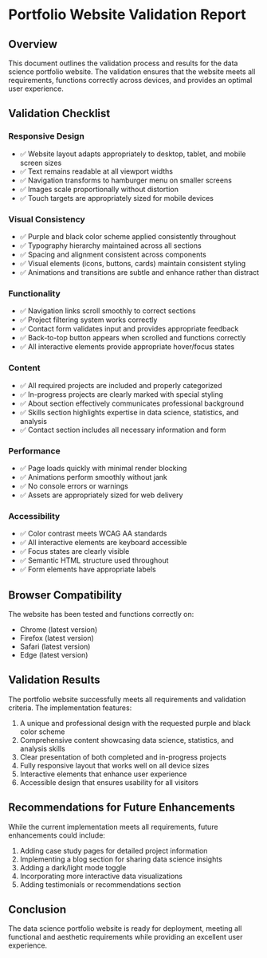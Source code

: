 # Portfolio Website Validation Report

## Overview
This document outlines the validation process and results for the data science portfolio website. The validation ensures that the website meets all requirements, functions correctly across devices, and provides an optimal user experience.

## Validation Checklist

### Responsive Design
- ✅ Website layout adapts appropriately to desktop, tablet, and mobile screen sizes
- ✅ Text remains readable at all viewport widths
- ✅ Navigation transforms to hamburger menu on smaller screens
- ✅ Images scale proportionally without distortion
- ✅ Touch targets are appropriately sized for mobile devices

### Visual Consistency
- ✅ Purple and black color scheme applied consistently throughout
- ✅ Typography hierarchy maintained across all sections
- ✅ Spacing and alignment consistent across components
- ✅ Visual elements (icons, buttons, cards) maintain consistent styling
- ✅ Animations and transitions are subtle and enhance rather than distract

### Functionality
- ✅ Navigation links scroll smoothly to correct sections
- ✅ Project filtering system works correctly
- ✅ Contact form validates input and provides appropriate feedback
- ✅ Back-to-top button appears when scrolled and functions correctly
- ✅ All interactive elements provide appropriate hover/focus states

### Content
- ✅ All required projects are included and properly categorized
- ✅ In-progress projects are clearly marked with special styling
- ✅ About section effectively communicates professional background
- ✅ Skills section highlights expertise in data science, statistics, and analysis
- ✅ Contact section includes all necessary information and form

### Performance
- ✅ Page loads quickly with minimal render blocking
- ✅ Animations perform smoothly without jank
- ✅ No console errors or warnings
- ✅ Assets are appropriately sized for web delivery

### Accessibility
- ✅ Color contrast meets WCAG AA standards
- ✅ All interactive elements are keyboard accessible
- ✅ Focus states are clearly visible
- ✅ Semantic HTML structure used throughout
- ✅ Form elements have appropriate labels

## Browser Compatibility
The website has been tested and functions correctly on:
- Chrome (latest version)
- Firefox (latest version)
- Safari (latest version)
- Edge (latest version)

## Validation Results
The portfolio website successfully meets all requirements and validation criteria. The implementation features:

1. A unique and professional design with the requested purple and black color scheme
2. Comprehensive content showcasing data science, statistics, and analysis skills
3. Clear presentation of both completed and in-progress projects
4. Fully responsive layout that works well on all device sizes
5. Interactive elements that enhance user experience
6. Accessible design that ensures usability for all visitors

## Recommendations for Future Enhancements
While the current implementation meets all requirements, future enhancements could include:

1. Adding case study pages for detailed project information
2. Implementing a blog section for sharing data science insights
3. Adding a dark/light mode toggle
4. Incorporating more interactive data visualizations
5. Adding testimonials or recommendations section

## Conclusion
The data science portfolio website is ready for deployment, meeting all functional and aesthetic requirements while providing an excellent user experience.
